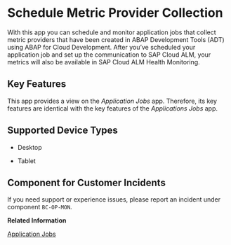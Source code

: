 <!-- loiobbcc7f74a7ce419984d5c9a8b76c7d5f -->

# Schedule Metric Provider Collection



With this app you can schedule and monitor application jobs that collect metric providers that have been created in ABAP Development Tools \(ADT\) using ABAP for Cloud Development. After you’ve scheduled your application job and set up the communication to SAP Cloud ALM, your metrics will also be available in SAP Cloud ALM Health Monitoring.



<a name="loiobbcc7f74a7ce419984d5c9a8b76c7d5f__section_md5_1b2_hvb"/>

## Key Features

This app provides a view on the *Application Jobs* app. Therefore, its key features are identical with the key features of the *Applications Jobs* app.



<a name="loiobbcc7f74a7ce419984d5c9a8b76c7d5f__supported_devices"/>

## Supported Device Types

-   Desktop

-   Tablet




<a name="loiobbcc7f74a7ce419984d5c9a8b76c7d5f__customer_component"/>

## Component for Customer Incidents

If you need support or experience issues, please report an incident under component `BC-OP-MON`.

**Related Information**  


[Application Jobs](application-jobs-37e7a01.md)

